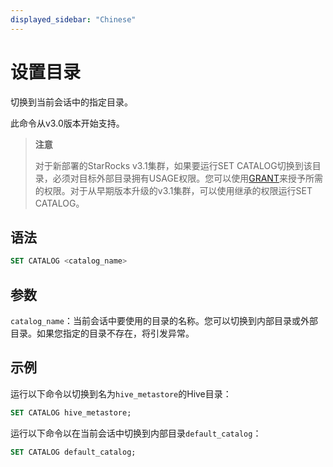 ```yaml
---
displayed_sidebar: "Chinese"
---
```


# 设置目录

切换到当前会话中的指定目录。

此命令从v3.0版本开始支持。

> **注意**
>
> 对于新部署的StarRocks v3.1集群，如果要运行SET CATALOG切换到该目录，必须对目标外部目录拥有USAGE权限。您可以使用[GRANT](../account-management/GRANT.md)来授予所需的权限。对于从早期版本升级的v3.1集群，可以使用继承的权限运行SET CATALOG。

## 语法

```SQL
SET CATALOG <catalog_name>
```

## 参数

`catalog_name`：当前会话中要使用的目录的名称。您可以切换到内部目录或外部目录。如果您指定的目录不存在，将引发异常。

## 示例

运行以下命令以切换到名为`hive_metastore`的Hive目录：

```SQL
SET CATALOG hive_metastore;
```

运行以下命令以在当前会话中切换到内部目录`default_catalog`：

```SQL
SET CATALOG default_catalog;
```